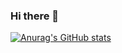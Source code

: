 ### Hi there 👋

[![Anurag's GitHub stats](https://github-readme-stats.vercel.app/api?username=SamRond)](https://github.com/anuraghazra/github-readme-stats)

<!--
**SamRond/SamRond** is a ✨ _special_ ✨ repository because its `README.md` (this file) appears on your GitHub profile.

Here are some ideas to get you started:

- 🔭 I’m currently working on ...
- 🌱 I’m currently learning ...
- 👯 I’m looking to collaborate on ...
- 🤔 I’m looking for help with ...
- 💬 Ask me about ...
- 📫 How to reach me: ...
- 😄 Pronouns: ...
- ⚡ Fun fact: ...
-->
